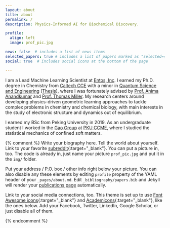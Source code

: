 ```yaml
---
layout: about
title: about
permalink: /
description: Physics-Informed AI for Biochemical Discovery. 

profile:
  align: left
  image: prof_pic.jpg

news: false  # includes a list of news items
selected_papers: true # includes a list of papers marked as "selected={true}"
social: true  # includes social icons at the bottom of the page

---
```


I am a Lead Machine Learning Scientist at <a href="https://www.entos.ai/about">Entos, Inc</a>. I earned my Ph.D. degree in Chemistry from <a href="https://cce.caltech.edu/">Caltech CCE</a> with a minor in <a href="https://qse.caltech.edu/">Quantum Science and Engineering</a> (<a href="https://thesis.library.caltech.edu/15077">Thesis</a>), where I was fortunately advised by <a href="http://tensorlab.cms.caltech.edu/users/anima/group.html">Prof. Anima Anandkumar</a> and <a href="https://millergroup.caltech.edu/Miller_Group/Home.html">Prof. Thomas Miller</a>.  My research centers around developing physics-driven geometric learning approaches to tackle complex problems in chemistry and chemical biology, with main interests in the study of electronic structure and dynamics out of equilibrium.

I earned my BSc from Peking University in 2019. As an undergraduate student I worked in the <a href="https://www.chem.pku.edu.cn/gaoyq/">Gao Group</a> at <a href="https://www.chem.pku.edu.cn/en/">PKU CCME</a>, where I studied the statistical mechanics of confined soft matters. 

{% comment %} 
Write your biography here. Tell the world about yourself. Link to your favorite [subreddit](http://reddit.com){:target="\_blank"}. You can put a picture in, too. The code is already in, just name your picture `prof_pic.jpg` and put it in the `img/` folder.

Put your address / P.O. box / other info right below your picture. You can also disable any these elements by editing `profile` property of the YAML header of your `_pages/about.md`. Edit `_bibliography/papers.bib` and Jekyll will render your [publications page](/al-folio/publications/) automatically.

Link to your social media connections, too. This theme is set up to use [Font Awesome icons](http://fortawesome.github.io/Font-Awesome/){:target="\_blank"} and [Academicons](https://jpswalsh.github.io/academicons/){:target="\_blank"}, like the ones below. Add your Facebook, Twitter, LinkedIn, Google Scholar, or just disable all of them.

{% endcomment %}